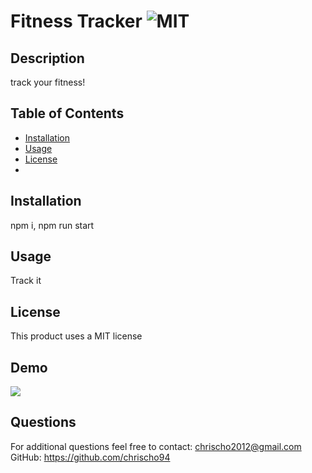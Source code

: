 # Fitness Tracker ![MIT](https://img.shields.io/badge/license-MIT-red)

  ## Description 
  track your fitness!

  ## Table of Contents
  * [Installation](#installation)
  * [Usage](#usage)
  * [License](#license)
  * 
  ## Installation
  npm i, npm run start

  ## Usage 
  Track it

  ## License
  This product uses a MIT license

  ## Demo
  <img src="assets/images/n/a">

  ## Questions
  For additional questions feel free to contact: chrischo2012@gmail.com
  GitHub: https://github.com/chrischo94
  